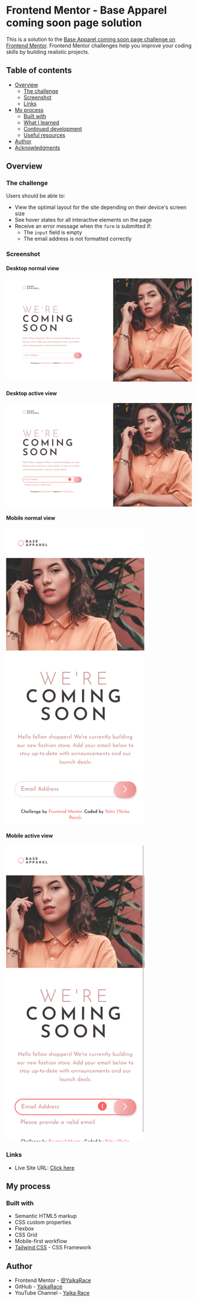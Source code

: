 # Frontend Mentor - Base Apparel coming soon page solution

This is a solution to the [Base Apparel coming soon page challenge on Frontend Mentor](https://www.frontendmentor.io/challenges/base-apparel-coming-soon-page-5d46b47f8db8a7063f9331a0). Frontend Mentor challenges help you improve your coding skills by building realistic projects. 

## Table of contents

- [Overview](#overview)
  - [The challenge](#the-challenge)
  - [Screenshot](#screenshot)
  - [Links](#links)
- [My process](#my-process)
  - [Built with](#built-with)
  - [What I learned](#what-i-learned)
  - [Continued development](#continued-development)
  - [Useful resources](#useful-resources)
- [Author](#author)
- [Acknowledgments](#acknowledgments)


## Overview

### The challenge

Users should be able to:

- View the optimal layout for the site depending on their device's screen size
- See hover states for all interactive elements on the page
- Receive an error message when the `form` is submitted if:
  - The `input` field is empty
  - The email address is not formatted correctly

### Screenshot
#### Desktop normal view
![](./screenshots/Desktop_normal.png)
#### Desktop active view
![](./screenshots/Desktop_active.png)
#### Mobile normal view
![](./screenshots/Mobile_normal.png)

#### Mobile active view
![](./screenshots/Mobile_active.png)

### Links

- Live Site URL: [Click here](https://base-apparel-coming-soon-yaikarace.vercel.app)

## My process

### Built with

- Semantic HTML5 markup
- CSS custom properties
- Flexbox
- CSS Grid
- Mobile-first workflow
- [Tailwind CSS](https://tailwindcss.com/) - CSS Framework

## Author

- Frontend Mentor - [@YaikaRace](https://www.frontendmentor.io/profile/yaikarace)
- GitHub - [YaikaRace](https://github.com/yaikarace)
- YouTube Channel - [Yaika Race](https://youtube.com/c/yaikarace)

